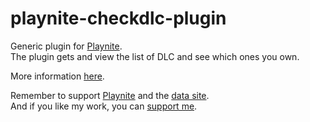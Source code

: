# playnite-checkdlc-plugin
Generic plugin for [Playnite](https://playnite.link).  
The plugin gets and view the list of DLC and see which ones you own.  

More information [here](https://playnite.link/forum/thread-1020.html).

Remember to support [Playnite](https://www.patreon.com/playnite) and the [data site](https://steamdb.info/donate).  
And if you like my work, you can [support me](https://www.paypal.me/lacro59).
